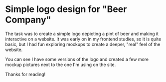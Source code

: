 # Simple logo design for "Beer Company"

The task was to create a simple logo depicting a pint of beer and making it interactive on a website.
It was early on in my frontend studies, so it is quite basic, but I had fun exploring mockups to create a deeper, "real" feel of the website.

You can see I have some versions of the logo and created a few more mockup pictures next to the one I'm using on the site.

Thanks for reading!
